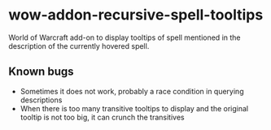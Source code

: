 # wow-addon-recursive-spell-tooltips
World of Warcraft add-on to display tooltips of spell mentioned in the description of the currently hovered spell.

## Known bugs

* Sometimes it does not work, probably a race condition in querying descriptions
* When there is too many transitive tooltips to display and the original tooltip is not too big, it can crunch the transitives
